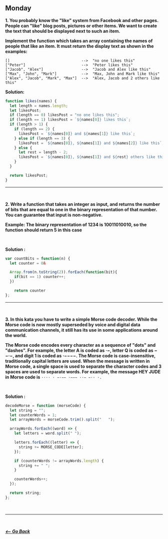 ## Monday

**1. You probably know the "like" system from Facebook and other pages. People can "like" blog posts, pictures or other items. We want to create the text that should be displayed next to such an item.**

**Implement the function which takes an array containing the names of people that like an item. It must return the display text as shown in the examples:**

```
[]                                -->  "no one likes this"
["Peter"]                         -->  "Peter likes this"
["Jacob", "Alex"]                 -->  "Jacob and Alex like this"
["Max", "John", "Mark"]           -->  "Max, John and Mark like this"
["Alex", "Jacob", "Mark", "Max"]  -->  "Alex, Jacob and 2 others like this"
```

**Solution:**

```javascript
function likes(names) {
  let length = names.length;
  let likesPost;
  if (length == 0) likesPost = "no one likes this";
  if (length == 1) likesPost = `${names[0]} likes this`;
  if (length > 1) {
    if (length == 2) {
      likesPost = `${names[0]} and ${names[1]} like this`;
    } else if (length == 3) {
      likesPost = `${names[0]}, ${names[1]} and ${names[2]} like this`;
    } else {
      let rest = length - 2;
      likesPost = `${names[0]}, ${names[1]} and ${rest} others like this`;
    }
  }

  return likesPost;
}
```

<hr>
<br>

**2. Write a function that takes an integer as input, and returns the number of bits that are equal to one in the binary representation of that number. You can guarantee that input is non-negative.**

**Example: The binary representation of 1234 is 10011010010, so the function should return 5 in this case**

<br>

**Solution :**

```javascript
var countBits = function(n) {
  let counter = 0ñ

  Array.from(n.toString(2)).forEach(function(bit){
    if(bit == 1) counter++;
  })

    return counter
};

```

<hr>
<br>

**3. In this kata you have to write a simple Morse code decoder. While the Morse code is now mostly superseded by voice and digital data communication channels, it still has its use in some applications around the world.**

**The Morse code encodes every character as a sequence of "dots" and "dashes". For example, the letter A is coded as ·−, letter Q is coded as −−·−, and digit 1 is coded as ·−−−−. The Morse code is case-insensitive, traditionally capital letters are used. When the message is written in Morse code, a single space is used to separate the character codes and 3 spaces are used to separate words. For example, the message HEY JUDE in Morse code is** `···· · −·−− ·−−− ··− −·· ·.`

<br>

**Solution :**

```javascript
decodeMorse = function (morseCode) {
  let string = "";
  let counterWords = 1;
  let arrayWords = morseCode.trim().split("   ");

  arrayWords.forEach((word) => {
    let letters = word.split(" ");

    letters.forEach((letter) => {
      string += MORSE_CODE[letter];
    });

    if (counterWords != arrayWords.length) {
      string += " ";
    }

    counterWords++;
  });

  return string;
};
```

<br>
<hr>
<br>

**_[<-- Go Back](../week3/)_**
